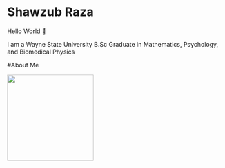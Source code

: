 # Shawzub Raza 

Hello World 👋

I am a Wayne State University B.Sc Graduate in Mathematics, Psychology, and Biomedical Physics

#About Me

<img src="https://github.com/user-attachments/assets/0ced8d5c-47c6-463d-9e12-019cf7e07618" width="200">
